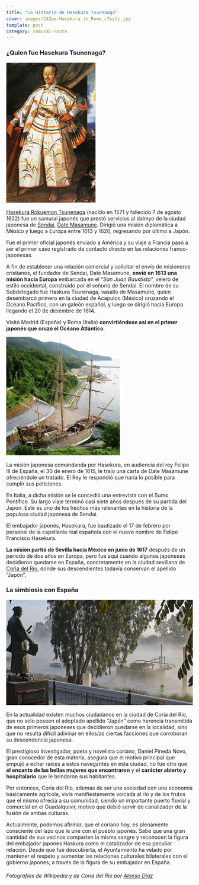 ```yaml
---
title: "La Historia de Hasekura Tsunenaga"
cover: images/242px-Hasekura_in_Rome_c7sytj.jpg
template: post
category: samurai-route
---
```


### ¿Quien fue Hasekura Tsunenaga?

![242px-Hasekura_in_Rome](./images/242px-Hasekura_in_Rome_c7sytj.jpg "Hasekura Tsunenaga")

[Hasekura Rokuemon Tsunenaga](http://es.wikipedia.org/wiki/Hasekura_Tsunenaga) (nacido en 1571 y fallecido 7 de agosto 1622) fue un samurai japonés que prestó servicios al daimyo de la ciudad japonesa de [Sendai](http://es.wikipedia.org/wiki/Sendai_%28Miyagi%29), [Date Masamune](http://es.wikipedia.org/wiki/Date_Masamune). Dirigió una misión diplomática a México y luego a Europa entre 1613 y 1620, regresando por último a Japón.

Fue el primer oficial japonés enviado a América y su viaje a Francia pasó a ser el primer caso registrado de contacto directo en las relaciones franco-japonesas.

A fin de establecer una relación comercial y solicitar el envío de misioneros cristianos, el fundador de Sendai, Date Masamune, **envió en 1613 una misión hacia Europa** embarcada en el “*San Juan Baustista*“, velero de estilo occidental, construido por el señorío de Sendai. El nombre de su Subdelegado fue Haskura Tsunenaga, vasallo de Masamune, quien desembarcó primero en la ciudad de Acapulco (México) cruzando el Océano Pacífico, con un galeón español, y luego se dirigió hacia Europa llegando el 20 de diciembre de 1614.

Visitó Madrid (España) y Roma (Italia) **convirtiéndose así en el primer japonés que cruzó el Océano Atlántico**.

![Sanjuanbautista](./images/Sanjuanbautista.jpg "Réplica del Galeón Español Juan Bautista")

La misión japonesa comandanda por Hasekura, en audiencia del rey Felipe III de España, el 30 de enero de 1615, le trajo una carta de Date Masamune ofreciéndole un tratado. El Rey le respondió que haría lo posible para cumplir sus peticiones.

En Italia, a dicha misión se le concedió una entrevista con el Sumo Pontífice. Su largo viaje terminó casi siete años después de su partida del Japón. Este es uno de los hechos más relevantes en la historia de la populosa ciudad japonesa de Sendai.

El embajador japonés, Hasekura, fue bautizado el 17 de febrero por personal de la capellanía real española con el nuevo nombre de Felipe Francisco Hasekura.

**La misión partió de Sevilla hacia México en junio de 1617** después de un periodo de dos años en Europa, pero fue aquí cuando algunos japoneses decidieron quedarse en España, concretamente en la ciudad sevillana de [Coria del Río](http://es.wikipedia.org/wiki/Coria_del_R%C3%ADo), donde sus descendientes todavía conservan el apellido “Japón”.

### La simbiosis con España

![coria_rio](./images/coria-del-rio.jpg "Paseo Carlos de Mesa de Coria del Río junto al río Guadalquivir - ABC")

En la actualidad existen muchos ciudadanos en la ciudad de Coria del Rio, que no solo poseen el adoptado apellido “Japón” como herencia transmitida de esos primeros japoneses que decidieron quedarse en la localidad, sino que no resulta difícil adivinar en ellos/as ciertas facciones que corroboran su descendencia japonesa.

El prestigioso investigador, poeta y novelista coriano, Daniel Pineda Novo, gran conocedor de esta materia, asegura que el motivo principal que empujó a echar raíces a estos navegantes en esta ciudad, no fue otro que **el encanto de las bellas mujeres que encontraron** y el **carácter abierto y hospitalario** que le brindaron sus habitantes.

Por entonces, Coria del Río, además de ser una sociedad con una economía básicamente agrícola, vivía manifiestamente volcada al río y de los frutos que el mismo ofrecía a su comunidad, siendo un importante puerto fluvial y comercial en el Guadalquivir, motivo que debió servir de canalizador de la fusión de ambas culturas.

Actualmente, podemos afirmar, que el coriano hoy, es plenamente consciente del lazo que le une con el pueblo japonés. Sabe que una gran cantidad de sus vecinos comparten la misma sangre y reconocen la figura del embajador japones Haskura como el catalizador de esa peculiar relación. Desde que fue descubierta, el Ayuntamiento ha velado por mantener el respeto y aumentar las relaciones culturales bilaterales con el gobierno japones, a través de la figura de su embajador en España.

###### Fotografías de Wikipedia y de Coria del Rio por [Alonso Díaz](http://www.alonsodr.com/)
